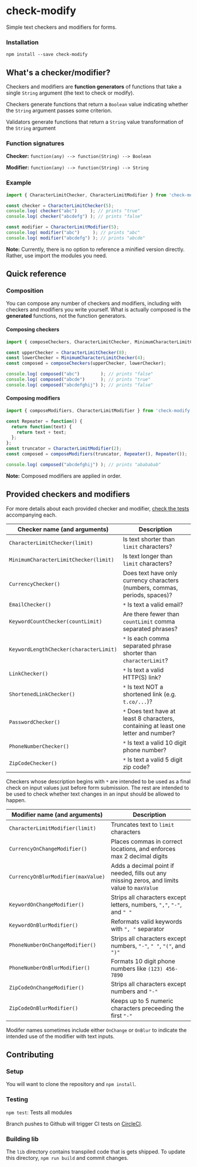 # check-modify
Simple text checkers and modifiers for forms.

### Installation

```
npm install --save check-modify
```

## What's a checker/modifier?

Checkers and modifiers are **function generators** of functions that take a single `String` argument (the text to check or modify).

Checkers generate functions that return a `Boolean` value indicating whether the `String` argument passes some criterion.

Validators generate functions that return a `String` value transformation of the `String` argument

### Function signatures

**Checker:** `function(any) --> function(String) --> Boolean`

**Modifier:** `function(any) --> function(String) --> String`

### Example

```js
import { CharacterLimitChecker, CharacterLimitModifier } from 'check-modify';

const checker = CharacterLimitChecker(5);
console.log( checker("abc")     ); // prints "true"
console.log( checker("abcdefg") ); // prints "false"

const modifier = CharacterLimitModifier(5);
console.log( modifier("abc")     ); // prints "abc"
console.log( modifier("abcdefg") ); // prints "abcde"
```
**Note:** Currently, there is no option to reference a minified version directly. Rather, use import the modules you need.

## Quick reference

### Composition

You can compose any number of checkers and modifiers, including with checkers and modifiers you write yourself. What is actually composed is the **generated** functions, not the function generators.

#### Composing checkers
```js
import { composeCheckers, CharacterLimitChecker, MinimumCharacterLimitChecker } from 'check-modify';

const upperChecker = CharacterLimitChecker(8);
const lowerChecker = MinimumCharacterLimitChecker(4);
const composed = composeCheckers(upperChecker, lowerChecker);

console.log( composed("abc")        ); // prints "false"
console.log( composed("abcde")      ); // prints "true"
console.log( composed("abcdefghij") ); // prints "false"
```

#### Composing modifiers
```js
import { composeModifiers, CharacterLimitModifier } from 'check-modify';

const Repeater = function() {
  return function(text) {
    return text + text;
  };
};
const truncator = CharacterLimitModifier(2);
const composed = composeModifiers(truncator, Repeater(), Repeater());

console.log( composed("abcdefghij") ); // prints "abababab"
```
**Note:** Composed modifiers are applied in order.

## Provided checkers and modifiers

For more details about each provided checker and modifier, [check the tests](https://github.com/kieferaguilar/check-modify/tree/master/src) accompanying each.

| Checker name (and arguments)           | Description                  
| -------------------------------------- | ---------------------------------------------------------------
| `CharacterLimitChecker(limit)`         | Is text shorter than `limit` characters?
| `MinimumCharacterLimitChecker(limit)`  | Is text longer than `limit` characters?
| `CurrencyChecker()`                    | Does text have only currency characters (numbers, commas, periods, spaces)?
| `EmailChecker()`                       | `*` Is text a valid email?
| `KeywordCountChecker(countLimit)`      | Are there fewer than `countLimit` comma separated phrases?
| `KeywordLengthChecker(characterLimit)` | `*` Is each comma separated phrase shorter than `characterLimit`?
| `LinkChecker()`                        | `*` Is text a valid HTTP(S) link?
| `ShortenedLinkChecker()`               | `*` Is text NOT a shortened link (e.g. `t.co/...`)?
| `PasswordChecker()`                    | `*` Does text have at least 8 characters, containing at least one letter and number?
| `PhoneNumberChecker()`                 | `*` Is text a valid 10 digit phone number?
| `ZipCodeChecker()`                     | `*` Is text a valid 5 digit zip code?

Checkers whose description begins with `*` are intended to be used as a final check on input values just before form submission. The rest are intended to be used to check whether text changes in an input should be allowed to happen.

| Modifier name (and arguments)      | Description                  
| ---------------------------------- | ---------------------------------------------------------------
| `CharacterLimitModifier(limit)`    | Truncates text to `limit` characters
| `CurrencyOnChangeModifier()`       | Places commas in correct locations, and enforces max 2 decimal digits
| `CurrencyOnBlurModifier(maxValue)` | Adds a decimal point if needed, fills out any missing zeros, and limits value to `maxValue`
| `KeywordOnChangeModifier()`        | Strips all characters except letters, numbers, `","`, `"-"`, and `" "`
| `KeywordOnBlurModifier()`          | Reformats valid keywords with `", "` separator
| `PhoneNumberOnChangeModifier()`    | Strips all characters except numbers, `"-"`, `" "`, `"("`, and `")"`
| `PhoneNumberOnBlurModifier()`      | Formats 10 digit phone numbers like `(123) 456-7890`
| `ZipCodeOnChangeModifier()`        | Strips all characters except numbers and `"-"`
| `ZipCodeOnBlurModifier()`          | Keeps up to 5 numeric characters preceeding the first `"-"`

Modifer names sometimes include either `OnChange` or `OnBlur` to indicate the intended use of the modifier with text inputs.

## Contributing

### Setup

You will want to clone the repository and `npm install`.

### Testing

`npm test`: Tests all modules

Branch pushes to Github will trigger CI tests on [CircleCI](http://circleci.com).

### Building lib

The `lib` directory contains transpiled code that is gets shipped. To update this directory, `npm run build` and commit changes.